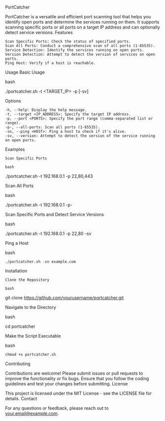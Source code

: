 PortCatcher

PortCatcher is a versatile and efficient port scanning tool that helps you identify open ports and determine the services running on them. It supports scanning specific ports or all ports on a target IP address and can optionally detect service versions.
Features

    Scan Specific Ports: Check the status of specified ports.
    Scan All Ports: Conduct a comprehensive scan of all ports (1-65535).
    Service Detection: Identify the services running on open ports.
    Version Detection: Attempt to detect the version of services on open ports.
    Ping Host: Verify if a host is reachable.

Usage
Basic Usage

bash

./portcatcher.sh -t <TARGET_IP> -p <PORTS> [-sv]

Options

    -h, --help: Display the help message.
    -t, --target <IP_ADDRESS>: Specify the target IP address.
    -p, --port <PORTS>: Specify the port range (comma-separated list or range).
    -p-, --all-ports: Scan all ports (1-65535).
    -sn, --ping <HOST>: Ping a host to check if it's alive.
    -sv, --version: Attempt to detect the version of the service running on open ports.

Examples

    Scan Specific Ports

    bash

./portcatcher.sh -t 192.168.0.1 -p 22,80,443

Scan All Ports

bash

./portcatcher.sh -t 192.168.0.1 -p-

Scan Specific Ports and Detect Service Versions

bash

./portcatcher.sh -t 192.168.0.1 -p 22,80 -sv

Ping a Host

bash

    ./portcatcher.sh -sn example.com

Installation

    Clone the Repository

    bash

git clone https://github.com/yourusername/portcatcher.git

Navigate to the Directory

bash

cd portcatcher

Make the Script Executable

bash

    chmod +x portcatcher.sh

Contributing

Contributions are welcome! Please submit issues or pull requests to improve the functionality or fix bugs. Ensure that you follow the coding guidelines and test your changes before submitting.
License

This project is licensed under the MIT License - see the LICENSE file for details.
Contact

For any questions or feedback, please reach out to your.email@example.com.
